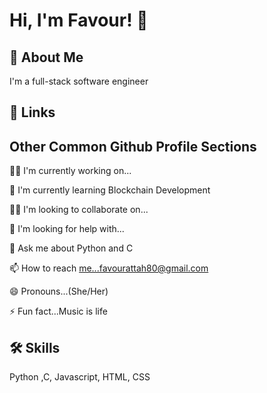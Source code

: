 
# Hi, I'm Favour! 👋


## 🚀 About Me
I'm a full-stack software engineer


## 🔗 Links



## Other Common Github Profile Sections
👩‍💻 I'm currently working on...

🧠 I'm currently learning Blockchain Development

👯‍♀️ I'm looking to collaborate on...

🤔 I'm looking for help with...

💬 Ask me about Python and C

📫 How to reach me...favourattah80@gmail.com

😄 Pronouns...(She/Her)

⚡️ Fun fact...Music is life


## 🛠 Skills
Python ,C, Javascript, HTML, CSS

